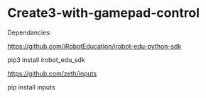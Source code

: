 # Create3-with-gamepad-control

Dependancies: 

https://github.com/iRobotEducation/irobot-edu-python-sdk

pip3 install irobot_edu_sdk

https://github.com/zeth/inputs

pip install inputs
